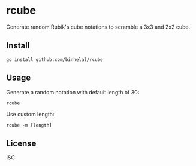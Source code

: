 # rcube

Generate random Rubik's cube notations to scramble a 3x3 and 2x2 cube.

## Install

`go install github.com/binhelal/rcube`

## Usage

Generate a random notation with default length of 30:

`rcube`

Use custom length:

`rcube -m [length]`

## License

ISC